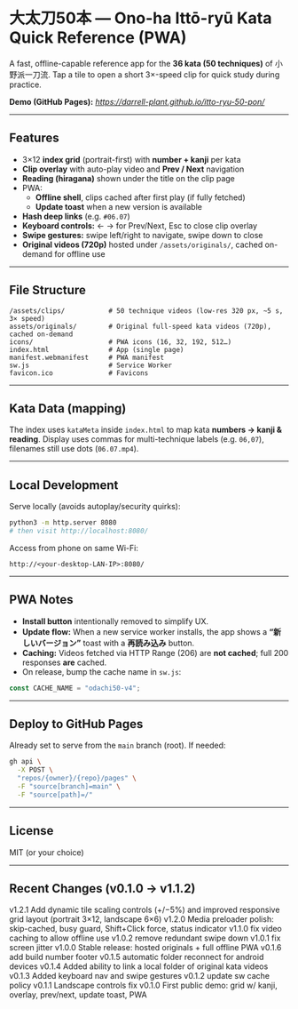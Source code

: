 # 大太刀50本 — Ono-ha Ittō-ryū Kata Quick Reference (PWA)

A fast, offline-capable reference app for the **36 kata (50 techniques)** of 小野派一刀流.
Tap a tile to open a short 3×-speed clip for quick study during practice.

**Demo (GitHub Pages):** _<https://darrell-plant.github.io/itto-ryu-50-pon/>_

---

## Features
- 3×12 **index grid** (portrait-first) with **number + kanji** per kata
- **Clip overlay** with auto-play video and **Prev / Next** navigation
- **Reading (hiragana)** shown under the title on the clip page
- PWA:
  - **Offline shell**, clips cached after first play (if fully fetched)
  - **Update toast** when a new version is available
- **Hash deep links** (e.g. `#06.07`)
- **Keyboard controls:** ← → for Prev/Next, Esc to close clip overlay
- **Swipe gestures:** swipe left/right to navigate, swipe down to close
- **Original videos (720p)** hosted under `/assets/originals/`, cached on-demand for offline use

---

## File Structure
```
/assets/clips/           # 50 technique videos (low-res 320 px, ~5 s, 3× speed)
assets/originals/        # Original full-speed kata videos (720p), cached on-demand
icons/                   # PWA icons (16, 32, 192, 512…)
index.html               # App (single page)
manifest.webmanifest     # PWA manifest
sw.js                    # Service Worker
favicon.ico              # Favicons
```

---

## Kata Data (mapping)
The index uses `kataMeta` inside `index.html` to map kata **numbers → kanji & reading**.
Display uses commas for multi-technique labels (e.g. `06,07`), filenames still use dots (`06.07.mp4`).

---

## Local Development
Serve locally (avoids autoplay/security quirks):
```bash
python3 -m http.server 8080
# then visit http://localhost:8080/
```

Access from phone on same Wi-Fi:
```
http://<your-desktop-LAN-IP>:8080/
```

---

## PWA Notes
- **Install button** intentionally removed to simplify UX.
- **Update flow:** When a new service worker installs, the app shows a **“新しいバージョン”** toast with a **再読み込み** button.
- **Caching:** Videos fetched via HTTP Range (206) are **not cached**; full 200 responses **are** cached.
- On release, bump the cache name in `sw.js`:
```js
const CACHE_NAME = "odachi50-v4";
```

---

## Deploy to GitHub Pages
Already set to serve from the `main` branch (root).
If needed:
```bash
gh api \
  -X POST \
  "repos/{owner}/{repo}/pages" \
  -F "source[branch]=main" \
  -F "source[path]=/"
```

---

## License
MIT (or your choice)

---

## Recent Changes (v0.1.0 → v1.1.2)
v1.2.1  Add dynamic tile scaling controls (+/−5%) and improved responsive grid layout (portrait 3×12, landscape 6×6)
v1.2.0  Media preloader polish: skip-cached, busy guard, Shift+Click force, status indicator
v1.1.0  fix video caching to allow offline use
v1.0.2  remove redundant swipe down
v1.0.1  fix screen jitter
v1.0.0  Stable release: hosted originals + full offline PWA
v0.1.6  add build number footer
v0.1.5  automatic folder reconnect for android devices
v0.1.4  Added ability to link a local folder of original kata videos
v0.1.3  Added keyboard nav and swipe gestures
v0.1.2  update sw cache policy
v0.1.1  Landscape controls fix
v0.1.0  First public demo: grid w/ kanji, overlay, prev/next, update toast, PWA
